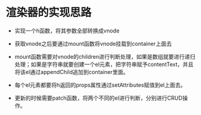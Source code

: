 # 渲染器的实现思路

- 实现一个h函数，将其参数全部转换成vnode
  
- 获取vnode之后要通过mount函数将vnode挂载到container上面去

- mount函数需要对vnode的children进行判断处理，如果是数组就要进行递归处理；如果是字符串就要创建一个el元素，把字符串赋予contentText，并且将该el通过appendChild追加到container里面。

- 每个el元素都要将h返回的props属性通过setAttributes赋值到el上面去。

- 更新的时候需要patch函数，将两个不同的el进行判断，分别进行CRUD操作。
